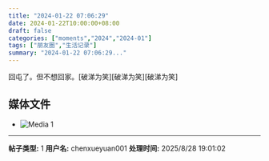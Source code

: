 ```yaml
---
title: "2024-01-22 07:06:29"
date: 2024-01-22T10:00:00+08:00
draft: false
categories: ["moments","2024","2024-01"]
tags: ["朋友圈","生活记录"]
summary: "2024-01-22 07:06:29..."
---
```


回屯了。但不想回家。[破涕为笑][破涕为笑][破涕为笑]

## 媒体文件

- ![Media 1](/Moments/photos/2024-01-22/202401220706290.jpg)

---

**帖子类型:** 1
**用户名:** chenxueyuan001
**处理时间:** 2025/8/28 19:01:02